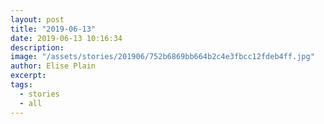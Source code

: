 ```yaml
---
layout: post
title: "2019-06-13"
date: 2019-06-13 10:16:34
description: 
image: "/assets/stories/201906/752b6869bb664b2c4e3fbcc12fdeb4ff.jpg"
author: Elise Plain
excerpt: 
tags: 
  - stories
  - all
---
```



<p></p>
